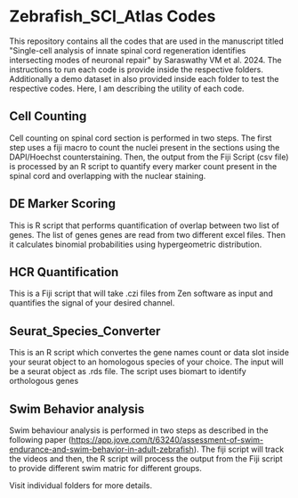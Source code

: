 # Zebrafish_SCI_Atlas Codes
This repository contains all the codes that are used in the manuscript titled "Single-cell analysis of innate spinal cord regeneration identifies intersecting modes of neuronal repair" by Saraswathy VM et al. 2024. The instructions to run each code is provide inside the respective folders. Additionally a demo dataset in also provided inside each folder to test the respective codes. Here, I am describing the utility of each code.


## Cell Counting

Cell counting on spinal cord section is performed in two steps. The first step uses a fiji macro to count the nuclei present in the sections using the DAPI/Hoechst counterstaining. Then, the output from the Fiji Script (csv file) is processed by an R script to quantify every marker count present in the spinal cord and overlapping with the nuclear staining. 

## DE Marker Scoring

This is R script that performs quantification of overlap between two list of genes. The list of genes genes are read from two different excel files. Then it calculates binomial probabilities using hypergeometric distribution.

## HCR Quantification

This is a Fiji script that will take .czi files from Zen software as input and quantifies the signal of your desired channel. 

## Seurat_Species_Converter

This is an R script which convertes the gene names count or data slot inside your seurat object to an homologous species of your choice. The input will be a seurat object as .rds file. The script uses biomart to identify orthologous genes

## Swim Behavior analysis

Swim behaviour analysis is performed in two steps as described in the following paper (https://app.jove.com/t/63240/assessment-of-swim-endurance-and-swim-behavior-in-adult-zebrafish). The fiji script will track the videos and then, the R script will process the output from the Fiji script to provide different swim matric for different groups. 

Visit individual folders for more details. 

